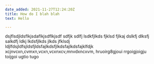 ```yaml
---
date_added: 2021-11-27T12:24:20Z
title: How do I blah blah
text: Hello

---
```

dsjflsdjldsflkjsdaflkjsdflkjsdf sdfjk sdlfj lsdkfjlkds fjklsd fjlkaj dslkfj dlksfj salkdfj ldkj lkdsfjlkds jlkds jfklsdj ldjlfdsjldfsjldsfjldsfajlkdsfjlkdsfajlkdsfajklfdjk xcjnvcxn,cvmxn,vcxn,vcxnxcv,mnvdxncxvm, hruoirg8gjoui    rrgoigjoigju toijgoi ugtio tugo